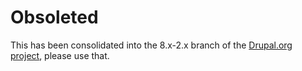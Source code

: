 Obsoleted
=========

This has been consolidated into the 8.x-2.x branch of the [Drupal.org
project](https://www.drupal.org/project/apsis_mail), please use that.
